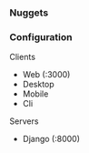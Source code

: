 ### Nuggets

### Configuration

Clients

- Web (:3000)
- Desktop
- Mobile
- Cli

Servers

- Django (:8000)
